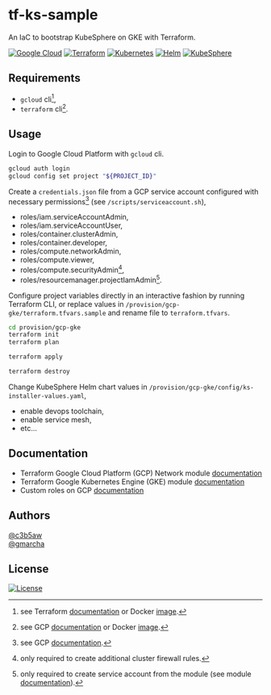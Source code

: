 # tf-ks-sample

An IaC to bootstrap KubeSphere on GKE with Terraform.

[![Google Cloud](https://img.shields.io/badge/GCP-%234285F4.svg?style=for-the-badge&logo=google-cloud&logoColor=white)](https://cloud.google.com/docs?hl=fr)
[![Terraform](https://img.shields.io/badge/terraform-%235835CC.svg?style=for-the-badge&logo=terraform&logoColor=white)](https://developer.hashicorp.com/terraform)
[![Kubernetes](https://img.shields.io/badge/kubernetes-%23326ce5.svg?style=for-the-badge&logo=kubernetes&logoColor=white)](https://kubernetes.io/docs/home/)
[![Helm](https://img.shields.io/badge/helm-%23267a9e.svg?style=for-the-badge&logo=helm&logoColor=white)](https://helm.sh/docs/)
[![KubeSphere](https://img.shields.io/badge/kubesphere-%2351b484.svg?style=for-the-badge&logo=kubernetes&logoColor=white)](https://www.kubesphere.io/docs/v3.3/)

## Requirements

- `gcloud` cli[^1],
- `terraform` cli[^2].

## Usage

Login to Google Cloud Platform with `gcloud` cli.

```bash
gcloud auth login
gcloud config set project "${PROJECT_ID}"
```

Create a `credentials.json` file from a GCP service account configured with necessary permissions[^3] (see `/scripts/serviceaccount.sh`),
- roles/iam.serviceAccountAdmin,
- roles/iam.serviceAccountUser,
- roles/container.clusterAdmin,
- roles/container.developer,
- roles/compute.networkAdmin,
- roles/compute.viewer,
- roles/compute.securityAdmin[^4],
- roles/resourcemanager.projectIamAdmin[^5].

Configure project variables directly in an interactive fashion by running Terraform CLI,
or replace values in `/provision/gcp-gke/terraform.tfvars.sample` and rename file to `terraform.tfvars`.

```bash
cd provision/gcp-gke
terraform init
terraform plan
```
```bash
terraform apply
```
```bash
terraform destroy
```

Change KubeSphere Helm chart values in `/provision/gcp-gke/config/ks-installer-values.yaml`,
- enable devops toolchain,
- enable service mesh,
- etc...

## Documentation

- Terraform Google Cloud Platform (GCP) Network module [documentation](https://registry.terraform.io/modules/terraform-google-modules/network/google/latest)
- Terraform Google Kubernetes Engine (GKE) module [documentation](https://registry.terraform.io/modules/terraform-google-modules/kubernetes-engine/google/latest)
- Custom roles on GCP [documentation](https://cloud.google.com/iam/docs/creating-custom-roles)

## Authors

[@c3b5aw](https://github.com/c3b5aw)\
[@gmarcha](https://github.com/gmarcha)

## License

[![License](https://img.shields.io/badge/License-Apache_2.0-blue.svg)](https://opensource.org/licenses/Apache-2.0)

[^1]: see Terraform [documentation](https://developer.hashicorp.com/terraform/downloads) or Docker [image](https://hub.docker.com/r/hashicorp/terraform/).
[^2]: see GCP [documentation](https://cloud.google.com/sdk/docs/install) or Docker [image](https://hub.docker.com/r/google/cloud-sdk/).
[^3]: see GCP [documentation](https://cloud.google.com/iam/docs/service-accounts-create).
[^4]: only required to create additional cluster firewall rules.
[^5]: only required to create service account from the module (see module [documentation](https://registry.terraform.io/modules/terraform-google-modules/kubernetes-engine/google/latest#configure-a-service-account)).
